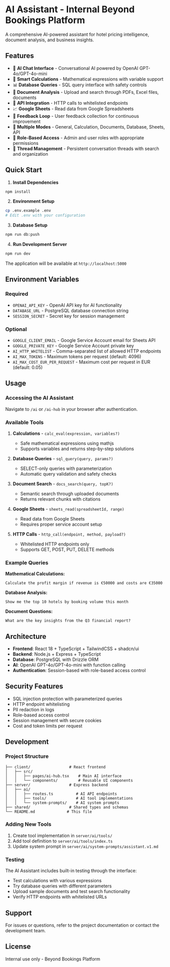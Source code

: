 # AI Assistant - Internal Beyond Bookings Platform

A comprehensive AI-powered assistant for hotel pricing intelligence, document analysis, and business insights.

## Features

- 🧠 **AI Chat Interface** - Conversational AI powered by OpenAI GPT-4o/GPT-4o-mini
- 🧮 **Smart Calculations** - Mathematical expressions with variable support  
- 📊 **Database Queries** - SQL query interface with safety controls
- 📄 **Document Analysis** - Upload and search through PDFs, Excel files, documents
- 🔗 **API Integration** - HTTP calls to whitelisted endpoints
- 📈 **Google Sheets** - Read data from Google Spreadsheets
- 🔄 **Feedback Loop** - User feedback collection for continuous improvement
- 🎯 **Multiple Modes** - General, Calculation, Documents, Database, Sheets, API
- 👥 **Role-Based Access** - Admin and user roles with appropriate permissions
- 💬 **Thread Management** - Persistent conversation threads with search and organization

## Quick Start

1. **Install Dependencies**
```bash
npm install
```

2. **Environment Setup**
```bash
cp .env.example .env
# Edit .env with your configuration
```

3. **Database Setup**
```bash
npm run db:push
```

4. **Run Development Server**
```bash
npm run dev
```

The application will be available at `http://localhost:5000`

## Environment Variables

### Required
- `OPENAI_API_KEY` - OpenAI API key for AI functionality
- `DATABASE_URL` - PostgreSQL database connection string
- `SESSION_SECRET` - Secret key for session management

### Optional
- `GOOGLE_CLIENT_EMAIL` - Google Service Account email for Sheets API
- `GOOGLE_PRIVATE_KEY` - Google Service Account private key
- `AI_HTTP_WHITELIST` - Comma-separated list of allowed HTTP endpoints
- `AI_MAX_TOKENS` - Maximum tokens per request (default: 4096)
- `AI_MAX_COST_EUR_PER_REQUEST` - Maximum cost per request in EUR (default: 0.05)

## Usage

### Accessing the AI Assistant

Navigate to `/ai` or `/ai-hub` in your browser after authentication.

### Available Tools

1. **Calculations** - `calc_eval(expression, variables?)`
   - Safe mathematical expressions using mathjs
   - Supports variables and returns step-by-step solutions

2. **Database Queries** - `sql_query(query, params?)`
   - SELECT-only queries with parameterization
   - Automatic query validation and safety checks

3. **Document Search** - `docs_search(query, topK?)`
   - Semantic search through uploaded documents
   - Returns relevant chunks with citations

4. **Google Sheets** - `sheets_read(spreadsheetId, range)`
   - Read data from Google Sheets
   - Requires proper service account setup

5. **HTTP Calls** - `http_call(endpoint, method, payload?)`
   - Whitelisted HTTP endpoints only
   - Supports GET, POST, PUT, DELETE methods

### Example Queries

**Mathematical Calculations:**
```
Calculate the profit margin if revenue is €50000 and costs are €35000
```

**Database Analysis:**
```
Show me the top 10 hotels by booking volume this month
```

**Document Questions:**
```
What are the key insights from the Q3 financial report?
```

## Architecture

- **Frontend**: React 18 + TypeScript + TailwindCSS + shadcn/ui
- **Backend**: Node.js + Express + TypeScript
- **Database**: PostgreSQL with Drizzle ORM
- **AI**: OpenAI GPT-4o/GPT-4o-mini with function calling
- **Authentication**: Session-based with role-based access control

## Security Features

- SQL injection protection with parameterized queries
- HTTP endpoint whitelisting
- PII redaction in logs
- Role-based access control
- Session management with secure cookies
- Cost and token limits per request

## Development

### Project Structure
```
├── client/                 # React frontend
│   ├── src/
│   │   ├── pages/ai-hub.tsx    # Main AI interface
│   │   └── components/         # Reusable UI components
├── server/                 # Express backend
│   ├── ai/
│   │   ├── routes.ts          # AI API endpoints
│   │   ├── tools/             # AI tool implementations
│   │   └── system-prompts/    # AI system prompts
├── shared/                 # Shared types and schemas
└── README.md              # This file
```

### Adding New Tools

1. Create tool implementation in `server/ai/tools/`
2. Add tool definition to `server/ai/tools/index.ts`
3. Update system prompt in `server/ai/system-prompts/assistant.v1.md`

### Testing

The AI Assistant includes built-in testing through the interface:
- Test calculations with various expressions
- Try database queries with different parameters
- Upload sample documents and test search functionality
- Verify HTTP endpoints with whitelisted URLs

## Support

For issues or questions, refer to the project documentation or contact the development team.

## License

Internal use only - Beyond Bookings Platform